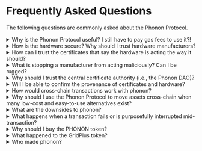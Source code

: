 # Frequently Asked Questions

The following questions are commonly asked about the Phonon Protocol.

<details>

<summary>Why is the Phonon Protocol useful? I still have to pay gas fees to use it?!</summary>

Phonon is true, digital cash. Once you have phonons, you can spend them, send them, trade them, hold them, etc., all without paying any transaction fees.  The value of phonon is this:  it is completely off-chain, peer to peer, private and free!

On- and off-ramps for the Phonon Protocol are still being built (one would be required for every blockchain).  Once these are built, you would need to pay that chain’s transaction fees to turn your on-chain assets into phonons (and vice versa). &#x20;

Perhaps in the future, you could pay to have phonons sent directly to your wallet!  The Phonon DAO is working to incentivize developers to build tools on top of the Phonon Protocol.  We don’t want to dictate what has to be with phonon, we want to inspire what could be! The art of the possible is at our hands and we look for the community to build and inspire a plethora of future applications.&#x20;

</details>

<details>

<summary>How is the hardware secure? Why should I trust hardware manufacturers?</summary>

The Phonon Protocol utilizes bank-level security practices. The hardware’s identity is linked to an internal physical unclonable function (PUF) chip.  A PUF is a digital fingerprint derived from uncontrollable process variables during the manufacturing of the hardware. The PUF guarantees that copies of hardware cannot be produced. A manufacturer’s signature over the hardware’s identity ensures that malicious cards would not be accepted when forming an encrypted tunnel to make a phonon transfer.

In order to sell phonon-compatible hardware, a manufacturer certifies to the Phonon DAO that they will maintain the security integrity of their hardware by staking the [Phonon DAO token](https://coinmarketcap.com/currencies/phonon-dao/) as collateral, which can be forfeited. One benefit of the design of phonon is that even if there was a malicious hardware producer, they could at most break the rules only with other cards that they connected with. There is no global pool to steal from. Immediately after a card has been duped with a malicious cert the victimized card could produce cryptographic proof of fraud, which would cause the manufacturer to forfeit all of their posted collateral. It will cost hundreds of thousands of dollars to start producing phonon compatible cards and all of that will be ruined if even one malicious handshake between cards is formed.

</details>

<details>

<summary>How can I trust the certificates that say the hardware is acting the way it should?</summary>

Each phonon-compatible device has a unique certificate that consists of a manufacturer’s signature over the public key of the identity certificate derived from the card’s PUF.  This is very similar to the security process used to encrypt and secure HTTPS/SSL transactions on the web. The certificates show provenance so you can be sure where it was created. &#x20;

To explain this further, the manufacturer has a key/pair that signs the ID key, which says this secure hardware has two properties. The first: that the hardware is running the phonon applet code; and the second: that it has a PUF.

When two parties are engaging in a transaction, the hardware uses the certificates to check each other and verify they are on the approved list of certificate manufacturers for the Phonon Protocol.  This list is comparable to how HTTPS works, and the hardware is manufactured in the same, secure way a bank manufactures credit cards. Thus, the design of the Phonon Protocol mimics the design of the internet itself with regards to trusted counterparties, though there is sufficient recourse in the Phonon Protocol design such that nobody should ever be scammed without being made whole again.

</details>

<details>

<summary>What is stopping a manufacturer from acting maliciously? Can I be rugged?</summary>

To become an approved manufacturer of hardware for the Phonon Protocol, the DAO requires a certain amount of the [Phonon DAO token](https://coinmarketcap.com/currencies/phonon-dao/) to be staked by the manufacturers to secure against malicious attacks.  In the unlikely event a piece of hardware was created in bad faith, the limit of loss is restricted only to users who interacted with the malicious party.  This means that if a malicious act was conducted, the Phonon DAO would be able to revoke that hardware’s certificate from the approved list of certificates.  This limits the loss, as said loss is covered by the forfeited Phonon DAO token that the manufacturer staked. &#x20;

Buying malicious hardware will not allow your fund to be stolen unless you are transacting with the bad actor.  Once the bad actor is discovered, anyone using that hardware will be able to settle back on a blockchain.

</details>

<details>

<summary>Why should I trust the central certificate authority (i.e., the Phonon DAO)?</summary>

The process by which hardware manufacturers request their security certificates to be allowed on the Phonon Protocol is completely open and transparent.  Additionally, the value of the [Phonon DAO token](https://coinmarketcap.com/currencies/phonon-dao/) is directly linked to the health of the Phonon Protocol and to the applications built upon the protocol.

</details>

<details>

<summary>Will I be able to confirm the provenance of certificates and hardware?</summary>

Phonon Cards will always mutually authenticate and validate each other’s certificates before transfers take place. Users will also be able to certify the validity of their own hardware’s certificates with client software. You can think of the certificate certification process as similar to the one used to verify that you are using a secure internet connection (SSL certificate).&#x20;

Will trusted third-party organizations beyond the DAO be able to certify hardware/software? Of course – talk about it being a transparent process to certify your hardware for the Phonon Protocol.

</details>

<details>

<summary>How would cross-chain transactions work with phonon?</summary>

A phonon is a phonon is a phonon, regardless of the assets it encumbers.  Any number of tools could be built on phonon to move assets cross-chain, and [right now we visualize a system that the phonon creator, Dr. Karl Kreder, calls Project Kafka](https://blog.phonon.network/phonon-protocol-vision-part-2-project-kafka-630e0d463590).  More details are available at that link, but in general this would be an order book and a phonon trade engine.  If you had bitcoin that you wanted to swap for ether, you could use a cross-chain DEX, such as the Phonon Protocol powered, Project Kafka, to find another person who wanted to swap their ether for bitcoin and then use the Phonon Protocol to simply swap phonons for free (remember: there are no fees to transact phonons).

If phonons are created from L2 assets on top of smart contract networks, then users can likely destroy their phonon to recapture their L2 asset and recreate phonons in any denomination necessary. This would bypass the need for a changemaker service. In short, there are solutions to getting phonons of the appropriate magnitude, and this should not be a deterrent to use the network.

</details>

<details>

<summary>Why should I use the Phonon Protocol to move assets cross-chain when many low-cost and easy-to-use alternatives exist?</summary>

Phonon is free, fast and keeps your transactions private.  Like the cash in your wallet, it is simple to use and reconciles transactions instantly.   There is no concept of a chain within the Phonon Protocol - all cryptocurrencies can be exchanged. &#x20;

You have options for moving cryptocurrency between blockchains, but those services are akin to portages between lakes.  You cannot access all lakes at once.  Portaging back and forth between lakes is tiring.  It takes time and energy to learn which portages are passable, trustworthy and safe.  &#x20;

If cross-chain bridges are portages, then the Phonon Protocol is the aquifer or ocean that all lakes and rivers feed.  Once cryptocurrency enters the Phonon Protocol, it can be exchanged between anyone on the network an infinite number of times.  It just flows.&#x20;

</details>

<details>

<summary>What are the downsides to phonon?</summary>

Phonon shares a downside with fiat cash: If you lose it, it’s gone. It’s important to think of phonon in these terms. We doubt you’d walk down dark alleys in a major city with your entire net worth in cash on your person. Likewise, you wouldn’t want to put all of your crypto assets into a single phonon and haphazardly lose the Phonon Card or smartphone that contains it.

Everyone has different risk tolerance, but, in general, Phonon is intended as a cash-like system, not as a savings account. For the savings account (in crypto terms) we recommend the GridPlus Lattice1 hardware wallet. It’s the most secure publicly sold hardware wallet we’re aware of. And bonus: it will have native Phonon integration soon!

For future versions of the Phonon Protocol, there may exist some backup capabilities to ensure that if you lose your card or it is destroyed you may be able to reclaim your assets. One such idea is that of a “slow claim.” This would allow anyone to call a function in the deposited contract and claim the balance of that phonon on-chain. They would have to put up a security deposit and wait a specified period of time, perhaps a month. If the card that holds that phonon does not create a signature to prove someone else owns it, then the deposited amount would go to the user who initiated a “slow claim.” This is akin to some fraud proof idea proposed by Vitalik a few years back. The only person who would put up collateral to start a “slow claim” would be the person who knows their card has been destroyed. If someone goes around trying to “slow claim” other people’s phonons, card owners would have within the specified time period to produce a signature to show they control the private key to that phonon and in doing so they would claim the collateral from the malicious claimer. If this type of safeguard is implemented, it is unlikely to be used often, really only in scenarios of lost cards.

</details>

<details>

<summary>What happens when a transaction fails or is purposefully interrupted mid-transaction?</summary>

We are working to add “transfer replayability” so that a transaction that is stopped midway will be able to have the same encrypted phonon packet sent at a later time. This replayability will not be able to resend the phonon to a different user, it will only be able to recreate the attempted transfer that failed to complete. This will not result in the ability to double spend.

</details>

<details>

<summary>Why should I buy the PHONON token?</summary>

Because PHONON is the next DOGE, SHIBA and BITCOIN – combined!\
\
Kidding. The Phonon DAO Token, or PHONON, is a governance and bonding token right now, which may or may not be sexy to you depending on your view of the Phonon Protocol and its potential. We have more plans for the token, though, and if you’re interested and have more questions about the token we recommend reading the [Phonon token FAQ](https://gov.phonon.network/t/phonon-token-faq/136/3).

At the highest level, the PHONON token governs the system. Going forward, there will be more value added to the token. Hardware manufacturers who wish to produce phonon-compatible hardware will be required to stake phonon. Applications that leverage the Phonon Protocol will likely pay fees to the Phonon DAO. Read more in the FAQ and note that these are all early iterations and they can be changed and updated by the community depending on what benefits the DAO the most.

</details>

<details>

<summary>What happened to the GridPlus token?</summary>

At the launch of the Phonon DAO, GridPlus released a smart contract to allow GRID holders to convert GRID to PHONON at a rate of 1:155.  [More details here](https://blog.phonon.network/phonon-dao-launch-overview-resources-and-phonon-token-details-f8369e89f1ea).  GRID holders made phonon possible, and this conversion clarifies the value proposition of the token and rebalances the overall distribution towards the community in order to put control of the effort to grow phonon into the hands of the community.

We are dedicated to ensuring everyone has an opportunity to convert their GRID to PHONON.  The conversion contract will be open at least until December 2022, at which time the DAO will decide next steps for the conversion contract.

</details>

<details>

<summary>Who made phonon?</summary>

Phonon is the brainchild of Dr. Karl Kreder and the GridPlus team, creators of the popular Lattice1 hardware wallet, and the first project to spin out on its own from ConsenSys Mesh. The team open sourced phonon and turned over governance to the Phonon DAO in December 2021.

</details>
